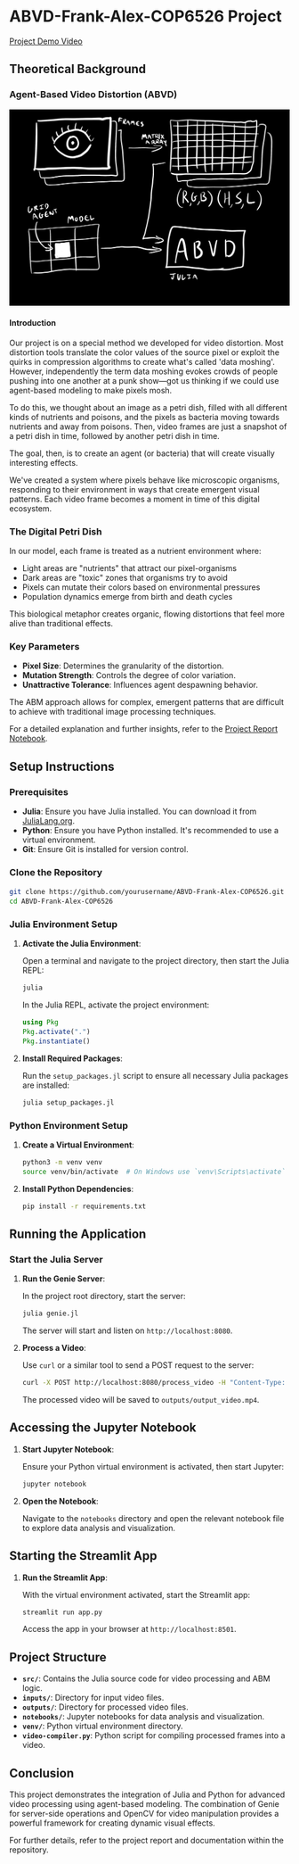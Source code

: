 # ABVD-Frank-Alex-COP6526 Project

[Project Demo Video](https://youtu.be/FJEV8tFJ8F4)

## Theoretical Background

### Agent-Based Video Distortion (ABVD)

![Structure of the Digital Petri Dish](/assets/notebook-images/Structure.jpg)

#### Introduction

Our project is on a special method we developed for video distortion. Most distortion tools translate the color values of the source pixel or exploit the quirks in compression algorithms to create what's called 'data moshing'. However, independently the term data moshing evokes crowds of people pushing into one another at a punk show—got us thinking if we could use agent-based modeling to make pixels mosh.

To do this, we thought about an image as a petri dish, filled with all different kinds of nutrients and poisons, and the pixels as bacteria moving towards nutrients and away from poisons. Then, video frames are just a snapshot of a petri dish in time, followed by another petri dish in time.

The goal, then, is to create an agent (or bacteria) that will create visually interesting effects.

We've created a system where pixels behave like microscopic organisms, responding to their environment in ways that create emergent visual patterns. Each video frame becomes a moment in time of this digital ecosystem.

### The Digital Petri Dish

In our model, each frame is treated as a nutrient environment where:

- Light areas are "nutrients" that attract our pixel-organisms
- Dark areas are "toxic" zones that organisms try to avoid
- Pixels can mutate their colors based on environmental pressures
- Population dynamics emerge from birth and death cycles

This biological metaphor creates organic, flowing distortions that feel more alive than traditional effects.

### Key Parameters

- **Pixel Size**: Determines the granularity of the distortion.
- **Mutation Strength**: Controls the degree of color variation.
- **Unattractive Tolerance**: Influences agent despawning behavior.

The ABM approach allows for complex, emergent patterns that are difficult to achieve with traditional image processing techniques.

For a detailed explanation and further insights, refer to the [Project Report Notebook](notebooks/ABDV-Final-Report.ipynb).

## Setup Instructions

### Prerequisites

- **Julia**: Ensure you have Julia installed. You can download it from [JuliaLang.org](https://julialang.org/downloads/).
- **Python**: Ensure you have Python installed. It's recommended to use a virtual environment.
- **Git**: Ensure Git is installed for version control.

### Clone the Repository

```bash
git clone https://github.com/yourusername/ABVD-Frank-Alex-COP6526.git
cd ABVD-Frank-Alex-COP6526
```

### Julia Environment Setup

1. **Activate the Julia Environment**:

   Open a terminal and navigate to the project directory, then start the Julia REPL:

   ```bash
   julia
   ```

   In the Julia REPL, activate the project environment:

   ```julia
   using Pkg
   Pkg.activate(".")
   Pkg.instantiate()
   ```

2. **Install Required Packages**:

   Run the `setup_packages.jl` script to ensure all necessary Julia packages are installed:

   ```bash
   julia setup_packages.jl
   ```

### Python Environment Setup

1. **Create a Virtual Environment**:

   ```bash
   python3 -m venv venv
   source venv/bin/activate  # On Windows use `venv\Scripts\activate`
   ```

2. **Install Python Dependencies**:

   ```bash
   pip install -r requirements.txt
   ```

## Running the Application

### Start the Julia Server

1. **Run the Genie Server**:

   In the project root directory, start the server:

   ```bash
   julia genie.jl
   ```

   The server will start and listen on `http://localhost:8080`.

2. **Process a Video**:

   Use `curl` or a similar tool to send a POST request to the server:

   ```bash
   curl -X POST http://localhost:8080/process_video -H "Content-Type: application/json" -d '{"video_path": "inputs/eye.mp4"}'
   ```

   The processed video will be saved to `outputs/output_video.mp4`.

## Accessing the Jupyter Notebook

1. **Start Jupyter Notebook**:

   Ensure your Python virtual environment is activated, then start Jupyter:

   ```bash
   jupyter notebook
   ```

2. **Open the Notebook**:

   Navigate to the `notebooks` directory and open the relevant notebook file to explore data analysis and visualization.

## Starting the Streamlit App

1. **Run the Streamlit App**:

   With the virtual environment activated, start the Streamlit app:

   ```bash
   streamlit run app.py
   ```

   Access the app in your browser at `http://localhost:8501`.

## Project Structure

- **`src/`**: Contains the Julia source code for video processing and ABM logic.
- **`inputs/`**: Directory for input video files.
- **`outputs/`**: Directory for processed video files.
- **`notebooks/`**: Jupyter notebooks for data analysis and visualization.
- **`venv/`**: Python virtual environment directory.
- **`video-compiler.py`**: Python script for compiling processed frames into a video.

## Conclusion

This project demonstrates the integration of Julia and Python for advanced video processing using agent-based modeling. The combination of Genie for server-side operations and OpenCV for video manipulation provides a powerful framework for creating dynamic visual effects.

For further details, refer to the project report and documentation within the repository.
